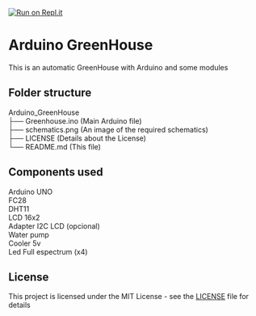 [![Run on Repl.it](https://repl.it/badge/github/ThePEDC/Arduino_GreenHouse)](https://repl.it/github/ThePEDC/Arduino_GreenHouse)

# Arduino GreenHouse
This is an automatic GreenHouse with Arduino and some modules

## Folder structure

Arduino_GreenHouse  
├── Greenhouse.ino (Main Arduino file)  
├── schematics.png (An image of the required schematics)  
├── LICENSE (Details about the License)  
└── README.md (This file)  


## Components used
   
Arduino UNO  
FC28  
DHT11  
LCD 16x2  
Adapter I2C LCD (opcional)  
Water pump  
Cooler 5v  
Led Full espectrum (x4)  

## License
This project is licensed under the MIT License - see the [LICENSE](LICENSE) file for details
